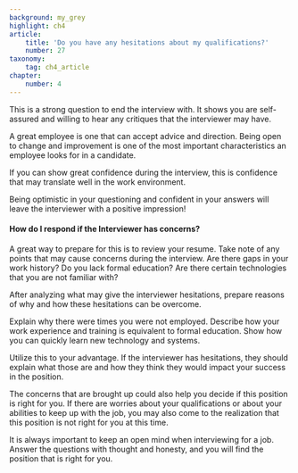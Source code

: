 ```yaml
---
background: my_grey
highlight: ch4
article:
    title: 'Do you have any hesitations about my qualifications?'
    number: 27
taxonomy:
    tag: ch4_article
chapter:
    number: 4
---
```

This is a strong question to end the interview with. It shows you are self-assured and willing to hear any critiques that the interviewer may have.

A great employee is one that can accept advice and direction. Being open to change and improvement is one of the most important characteristics an employee looks for in a candidate.

If you can show great confidence during the interview, this is confidence that may translate well in the work environment.

Being optimistic in your questioning and confident in your answers will leave the interviewer with a positive impression!

#### How do I respond if the Interviewer has concerns?
A great way to prepare for this is to review your resume. Take note of any points that may cause concerns during the interview. Are there gaps in your work history? Do you lack formal education? Are there certain technologies that you are not familiar with?

After analyzing what may give the interviewer hesitations, prepare reasons of why and how these hesitations can be overcome.

Explain why there were times you were not employed. Describe how your work experience and training is equivalent to formal education. Show how you can quickly learn new technology and systems.

Utilize this to your advantage. If the interviewer has hesitations, they should explain what those are and how they think they would impact your success in the position.

The concerns that are brought up could also help you decide if this position is right for you.  If there are worries about your qualifications or about your abilities to keep up with the job, you may also come to the realization that this position is not right for you at this time.

It is always important to keep an open mind when interviewing for a job. Answer the questions with thought and honesty, and you will find the position that is right for you.